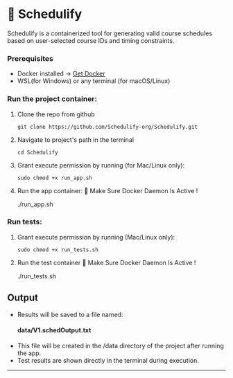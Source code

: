 # 📅 Schedulify
Schedulify is a containerized tool for generating valid course schedules based on user-selected course IDs and timing constraints.

### Prerequisites
- Docker installed → [Get Docker](https://www.docker.com/get-started)
- WSL(for Windows) or any terminal (for macOS/Linux)

 ### Run the project container:

1. Clone the repo from github 
  
   ``` git clone https://github.com/Schedulify-org/Schedulify.git  ```

2. Navigate to project's path in the terminal
 
   ``` cd Schedulify  ```

3. Grant execute permission by running (for Mac/Linux only):
  
     ``` sudo chmod +x run_app.sh  ```

4. Run the app container:  🐳 Make Sure Docker Daemon Is Active !

     ./run_app.sh 

          
 ### Run tests:
1. Grant execute permission by running (Mac/Linux only):
 
      ``` sudo chmod +x run_tests.sh  ```
  
2. Run the test container 🐳 Make Sure Docker Daemon Is Active !

      ./run_tests.sh

## Output

- Results will be saved to a file named:  
  #### data/V1.schedOutput.txt #
- This file will be created in the /data directory of the project after running the app.
- Test results are shown directly in the terminal during execution.
****
